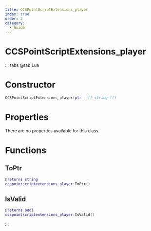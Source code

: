 ```yaml
---
title: CCSPointScriptExtensions_player
index: true
order: 2
category:
  - Guide
---
```


# CCSPointScriptExtensions_player

::: tabs
@tab Lua
# Constructor
```lua
CCSPointScriptExtensions_player(ptr --[[ string ]])
```
# Properties
There are no properties available for this class.
# Functions
## ToPtr
```lua
@returns string
ccspointscriptextensions_player:ToPtr()
```
## IsValid
```lua
@returns bool
ccspointscriptextensions_player:IsValid()
```

:::